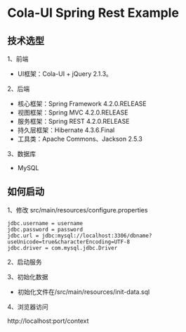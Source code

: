# Cola-UI Spring Rest Example



## 技术选型

1、前端

* UI框架：Cola-UI + jQuery 2.1.3。

2、后端

* 核心框架：Spring Framework 4.2.0.RELEASE
* 视图框架：Spring MVC 4.2.0.RELEASE
* 服务框架：Spring REST 4.2.0.RELEASE
* 持久层框架：Hibernate 4.3.6.Final
* 工具类：Apache Commons、Jackson 2.5.3

3、数据库

* MySQL


## 如何启动

1、修改 src/main/resources/configure.properties

```
jdbc.username = username
jdbc.password = password
jdbc.url = jdbc:mysql://localhost:3306/dbname?useUnicode=true&characterEncoding=UTF-8
jdbc.driver = com.mysql.jdbc.Driver
```

2、启动服务

3、初始化数据

* 初始化文件在/src/main/resources/init-data.sql

4、浏览器访问

http://localhost:port/context
	